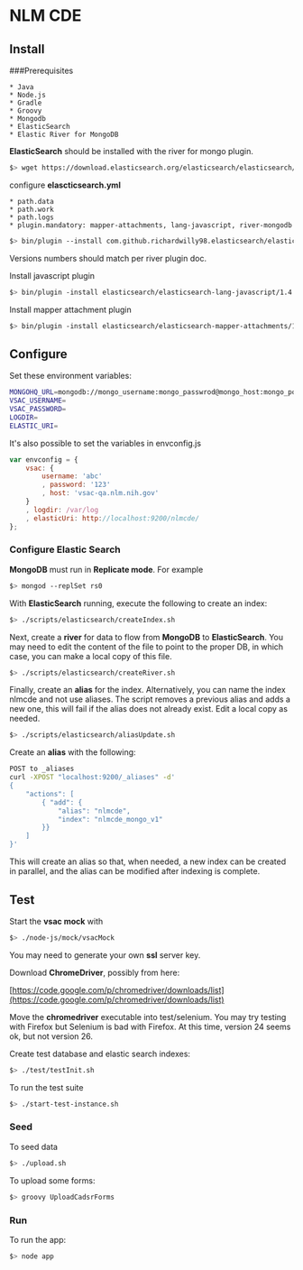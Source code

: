 # NLM CDE

## Install

###Prerequisites

    * Java
    * Node.js
    * Gradle
    * Groovy
    * Mongodb
    * ElasticSearch
    * Elastic River for MongoDB

**ElasticSearch** should be installed with the river for mongo plugin.

```sh
$> wget https://download.elasticsearch.org/elasticsearch/elasticsearch/elasticsearch-0.90.7.tar.gz
```

configure **elascticsearch.yml** 

    * path.data
    * path.work
    * path.logs
    * plugin.mandatory: mapper-attachments, lang-javascript, river-mongodb

```sh
$> bin/plugin --install com.github.richardwilly98.elasticsearch/elasticsearch-river-mongodb/1.7.3
```

Versions numbers should match per river plugin doc. 

Install javascript plugin

```sh
$> bin/plugin -install elasticsearch/elasticsearch-lang-javascript/1.4.0
```


Install mapper attachment plugin

```sh
$> bin/plugin -install elasticsearch/elasticsearch-mapper-attachments/1.6.0
```

## Configure

Set these environment variables:

```sh
MONGOHQ_URL=mongodb://mongo_username:mongo_passwrod@mongo_host:mongo_port/db_name
VSAC_USERNAME=
VSAC_PASSWORD=
LOGDIR=
ELASTIC_URI=
```

It's also possible to set the variables in envconfig.js

```javascript
var envconfig = {
    vsac: {
        username: 'abc'
        , password: '123'
        , host: 'vsac-qa.nlm.nih.gov'
    }
    , logdir: /var/log
    , elasticUri: http://localhost:9200/nlmcde/
};
```

### Configure Elastic Search

**MongoDB** must run in **Replicate mode**. For example

```sh
$> mongod --replSet rs0
```

With **ElasticSearch** running, execute the following to create an index:

```sh
$> ./scripts/elasticsearch/createIndex.sh
```


Next, create a **river** for data to flow from **MongoDB** to **ElasticSearch**. 
You may need to edit the content of the file to point to the proper DB, in which case, you can make a local copy of this file.

```sh
$> ./scripts/elasticsearch/createRiver.sh
```

Finally, create an **alias** for the index. Alternatively, you can name the index nlmcde and not use aliases. The script removes a previous alias and adds a new one, 
this will fail if the alias does not already exist. Edit a local copy as needed.  

```sh
$> ./scripts/elasticsearch/aliasUpdate.sh 
```

Create an **alias** with the following:

```sh
POST to _aliases
curl -XPOST "localhost:9200/_aliases" -d'
{
    "actions": [
        { "add": {
            "alias": "nlmcde",
            "index": "nlmcde_mongo_v1"
        }}
    ]
}'
```

This will create an alias so that, when needed, a new index can be created in parallel, and the alias can be modified after indexing is complete. 

## Test

Start the **vsac mock** with 

```sh
$> ./node-js/mock/vsacMock
```

You may need to generate your own **ssl** server key. 

Download **ChromeDriver**, possibly from here:

[https://code.google.com/p/chromedriver/downloads/list](https://code.google.com/p/chromedriver/downloads/list)


Move the **chromedriver** executable into test/selenium.
You may try testing with Firefox but Selenium is bad with Firefox. At this time, version 24 seems ok, but not version 26.

Create test database and elastic search indexes:

```sh
$> ./test/testInit.sh
```

To run the test suite

```sh
$> ./start-test-instance.sh
```

### Seed

To seed data

```sh
$> ./upload.sh
```

To upload some forms: 

```sh
$> groovy UploadCadsrForms
```

### Run

To run the app: 

```sh
$> node app
```